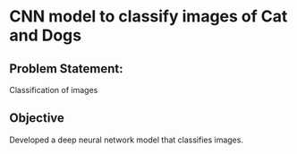 CNN model to classify images of Cat and Dogs
============================================

Problem Statement:
---------------------
Classification of images 

Objective
-------------
Developed a deep neural network model that classifies images.
